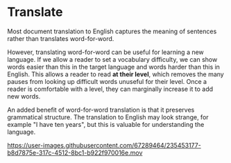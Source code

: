 # Translate

Most document translation to English captures the meaning of sentences rather than translates word-for-word.

However, translating word-for-word can be useful for learning a new language. If we allow a reader to set a vocabulary difficulty, we can show words easier than this in the target language and words harder than this in English. This allows a reader to read **at their level**, which removes the many pauses from looking up difficult words unuseful for their level. Once a reader is comfortable with a level, they can marginally increase it to add new words.

An added benefit of word-for-word translation is that it preserves grammatical structure. The translation to English may look strange, for example "I have ten years", but this is valuable for understanding the language.

https://user-images.githubusercontent.com/67289464/235453177-b8d7875e-317c-4512-8bc1-b922f970016e.mov
